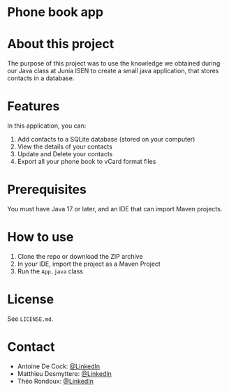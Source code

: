 # Phone book app

# About this project
The purpose of this project was to use the knowledge we obtained during our Java class at Junia ISEN to create a small java application, that stores contacts in a database.

# Features
In this application, you can:
1. Add contacts to a SQLite database (stored on your computer)
2. View the details of your contacts
3. Update and Delete your contacts
4. Export all your phone book to vCard format files

# Prerequisites
You must have Java 17 or later, and an IDE that can import Maven projects. 

# How to use
1. Clone the repo or download the ZIP archive
2. In your IDE, import the project as a Maven Project
3. Run the `App.java` class

# License
See `LICENSE.md`.

# Contact
- Antoine De Cock: [@LinkedIn]()
- Matthieu Desmyttere: [@LinkedIn]()
- Théo Rondoux: [@LinkedIn]()
